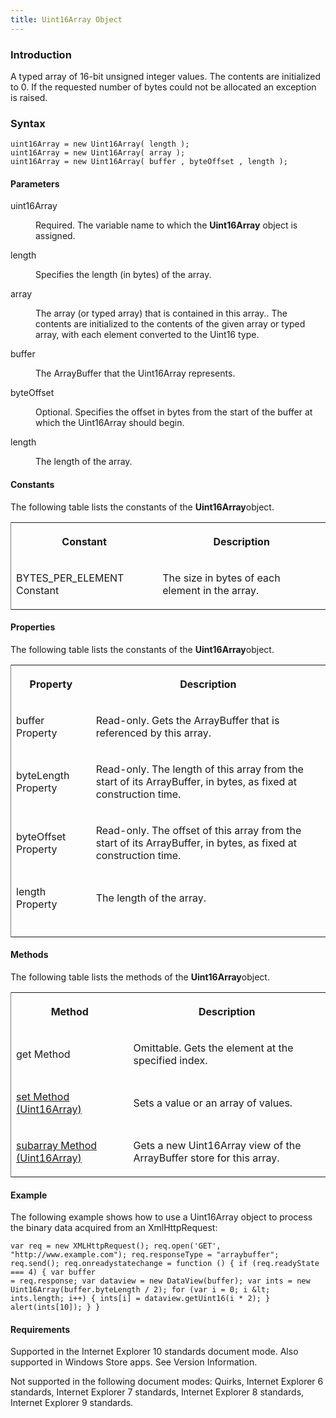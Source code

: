 ```yaml
---
title: Uint16Array Object
---
```


### Introduction 

 A typed array of 16-bit unsigned integer values. The contents are initialized to 0. If the requested number of bytes could not be allocated an exception is raised.

### Syntax 

```
uint16Array = new Uint16Array( length ); 
uint16Array = new Uint16Array( array ); 
uint16Array = new Uint16Array( buffer , byteOffset , length );
```

#### Parameters 

<div id="sectionSection0" class="section" name="collapseableSection" style="" expanded="true">
  <dl class="authored">
    <dt>
      <span class="parameter" sdata="paramReference" xmlns:util="util">uint16Array</span>
    </dt>
    <dd>
      <p xmlns:util="util">
        Required. The variable name to which the <b>Uint16Array</b> object is assigned.
      </p>
    </dd>
    <dt>
      <span class="parameter" sdata="paramReference" xmlns:util="util">length</span>
    </dt>
    <dd>
      <p xmlns:util="util">
        Specifies the length (in bytes) of the array.
      </p>
    </dd>
    <dt>
      <span class="parameter" sdata="paramReference" xmlns:util="util">array</span>
    </dt>
    <dd>
      <p xmlns:util="util">
        The array (or typed array) that is contained in this array.. The contents are initialized to the contents of the given array or typed array, with each element converted to the Uint16 type.
      </p>
    </dd>
    <dt>
      <span class="parameter" sdata="paramReference" xmlns:util="util">buffer</span>
    </dt>
    <dd>
      <p xmlns:util="util">
        The ArrayBuffer that the Uint16Array represents.
      </p>
    </dd>
    <dt>
      <span class="parameter" sdata="paramReference" xmlns:util="util">byteOffset</span>
    </dt>
    <dd>
      <p xmlns:util="util">
        Optional. Specifies the offset in bytes from the start of the buffer at which the Uint16Array should begin.
      </p>
    </dd>
    <dt>
      <span class="parameter" sdata="paramReference" xmlns:util="util">length</span>
    </dt>
    <dd>
      <p xmlns:util="util">
        The length of the array.
      </p>
    </dd>
  </dl>
</div>

#### Constants 

<div id="sectionSection1" class="section" name="collapseableSection" style="" expanded="true">
  <p xmlns:util="util">
    The following table lists the constants of the <b>Uint16Array</b>object.
  </p>
  <div class="caption"></div>
  <div class="tableSection">
    <table width="50%" cellspacing="2" cellpadding="5" frame="lhs">
      <tr>
        <th>
          <p xmlns:util="util">
            Constant
          </p>
        </th>
        <th>
          <p xmlns:util="util">
            Description
          </p>
        </th>
      </tr>
      <tr>
        <td>
          <p xmlns:util="util">
            BYTES_PER_ELEMENT Constant
          </p>
        </td>
        <td>
          <p xmlns:util="util">
            The size in bytes of each element in the array.
          </p>
        </td>
      </tr>
    </table>
  </div>
</div>

#### Properties 

<div id="sectionSection2" class="section" name="collapseableSection" style="" expanded="true">
  <p xmlns:util="util">
    The following table lists the constants of the <b>Uint16Array</b>object.
  </p>
  <div class="caption"></div>
  <div class="tableSection">
    <table width="50%" cellspacing="2" cellpadding="5" frame="lhs">
      <tr>
        <th>
          <p xmlns:util="util">
            Property
          </p>
        </th>
        <th>
          <p xmlns:util="util">
            Description
          </p>
        </th>
      </tr>
      <tr>
        <td>
          <p xmlns:util="util">
            buffer Property
          </p>
        </td>
        <td>
          <p xmlns:util="util">
            Read-only. Gets the ArrayBuffer that is referenced by this array.
          </p>
        </td>
      </tr>
      <tr>
        <td>
          <p xmlns:util="util">
            byteLength Property
          </p>
        </td>
        <td>
          <p xmlns:util="util">
            Read-only. The length of this array from the start of its ArrayBuffer, in bytes, as fixed at construction time.
          </p>
        </td>
      </tr>
      <tr>
        <td>
          <p xmlns:util="util">
            byteOffset Property
          </p>
        </td>
        <td>
          <p xmlns:util="util">
            Read-only. The offset of this array from the start of its ArrayBuffer, in bytes, as fixed at construction time.
          </p>
        </td>
      </tr>
      <tr>
        <td>
          <p xmlns:util="util">
            length Property
          </p>
        </td>
        <td>
          <p xmlns:util="util">
            The length of the array.
          </p>
        </td>
      </tr>
      <tr>
        <td>
          <p xmlns:util="util"></p>
        </td>
        <td>
          <p xmlns:util="util"></p>
        </td>
      </tr>
    </table>
  </div>
</div>

#### Methods 

<div id="sectionSection3" class="section" name="collapseableSection" style="" expanded="true">
  <p xmlns:util="util">
    The following table lists the methods of the <b>Uint16Array</b>object.
  </p>
  <div class="caption"></div>
  <div class="tableSection">
    <table width="50%" cellspacing="2" cellpadding="5" frame="lhs">
      <tr>
        <th>
          <p xmlns:util="util">
            Method
          </p>
        </th>
        <th>
          <p xmlns:util="util">
            Description
          </p>
        </th>
      </tr>
      <tr>
        <td>
          <p xmlns:util="util">
            get Method
          </p>
        </td>
        <td>
          <p xmlns:util="util">
            Omittable. Gets the element at the specified index.
          </p>
        </td>
      </tr>
      <tr>
        <td>
          <p xmlns:util="util">
            <span sdata="link"><a href="5bfbc50b-d786-4c0d-918a-ae1241a32626.htm">set Method (Uint16Array)</a></span>
          </p>
        </td>
        <td>
          <p xmlns:util="util">
            Sets a value or an array of values.
          </p>
        </td>
      </tr>
      <tr>
        <td>
          <p xmlns:util="util">
            <span sdata="link"><a href="00b7d3d0-0b47-4da0-95fa-44c9b419d7d0.htm">subarray Method (Uint16Array)</a></span>
          </p>
        </td>
        <td>
          <p xmlns:util="util">
            Gets a new Uint16Array view of the ArrayBuffer store for this array.
          </p>
        </td>
      </tr>
    </table>
  </div>
</div>

#### Example 

<p xmlns:util="util">
  The following example shows how to use a Uint16Array object to process the binary data acquired from an XmlHttpRequest:
</p>

```
var req = new XMLHttpRequest(); req.open('GET', "http://www.example.com"); req.responseType = "arraybuffer"; req.send(); req.onreadystatechange = function () { if (req.readyState === 4) { var buffer
= req.response; var dataview = new DataView(buffer); var ints = new Uint16Array(buffer.byteLength / 2); for (var i = 0; i &lt; ints.length; i++) { ints[i] = dataview.getUint16(i * 2); }
alert(ints[10]); } }
```

#### Requirements 

<div id="requirementsTitleSection" class="section" name="collapseableSection" style="">
  <p xmlns:util="util"></p>
  <p>
    Supported in the Internet Explorer 10 standards document mode. Also supported in Windows Store apps. See Version Information.
  </p>
  <p>
    Not supported in the following document modes: Quirks, Internet Explorer 6 standards, Internet Explorer 7 standards, Internet Explorer 8 standards, Internet Explorer 9 standards.
  </p>
</div>

